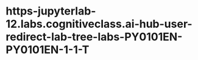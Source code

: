 # https-jupyterlab-12.labs.cognitiveclass.ai-hub-user-redirect-lab-tree-labs-PY0101EN-PY0101EN-1-1-T